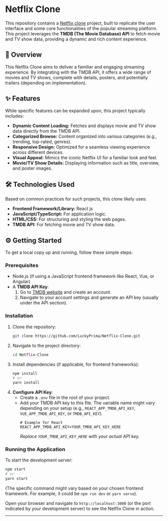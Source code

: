 # Netflix Clone

This repository contains a [Netflix clone](https://netflix.luckyprima.site) project, built to replicate the user interface and some core functionalities of the popular streaming platform. This project leverages the **TMDB (The Movie Database) API** to fetch movie and TV show data, providing a dynamic and rich content experience.

## 🚀 Overview

This Netflix Clone aims to deliver a familiar and engaging streaming experience. By integrating with the TMDB API, it offers a wide range of movies and TV shows, complete with details, posters, and potentially trailers (depending on implementation).

## ✨ Features

While specific features can be expanded upon, this project typically includes:

- **Dynamic Content Loading:** Fetches and displays movie and TV show data directly from the TMDB API.
- **Categorized Browse:** Content organized into various categories (e.g., trending, top-rated, genres).
- **Responsive Design:** Optimized for a seamless viewing experience across different devices.
- **Visual Appeal:** Mimics the iconic Netflix UI for a familiar look and feel.
- **Movie/TV Show Details:** Displaying information such as title, overview, and poster images.

## 🛠️ Technologies Used

Based on common practices for such projects, this clone likely uses:

- **Frontend Framework/Library:** React js
- **JavaScript/TypeScript:** For application logic.
- **HTML/CSS:** For structuring and styling the web pages.
- **TMDB API:** For fetching movie and TV show data.

## ⚙️ Getting Started

To get a local copy up and running, follow these simple steps:

### Prerequisites

- Node.js (if using a JavaScript frontend framework like React, Vue, or Angular)
- A **TMDB API Key**:
  1.  Go to [TMDB website](https://www.themoviedb.org/) and create an account.
  2.  Navigate to your account settings and generate an API key (usually under the API section).

### Installation

1.  Clone the repository:
    ```bash
    git clone https://github.com/LuckyPrima/Netflix-Clone.git
    ```
2.  Navigate to the project directory:
    ```bash
    cd Netflix-Clone
    ```
3.  Install dependencies (if applicable, for frontend frameworks):
    ```bash
    npm install
    # or
    yarn install
    ```
4.  **Configure API Key**:
    - Create a `.env` file in the root of your project.
    - Add your TMDB API key to this file. The variable name might vary depending on your setup (e.g., `REACT_APP_TMDB_API_KEY`, `VUE_APP_TMDB_API_KEY`, or `TMDB_API_KEY`).
      ```
      # Example for React
      REACT_APP_TMDB_API_KEY=YOUR_TMDB_API_KEY_HERE
      ```
      _Replace `YOUR_TMDB_API_KEY_HERE` with your actual API key._

### Running the Application

To start the development server:

```bash
npm start
# or
yarn start
```

(The specific command might vary based on your chosen frontend framework. For example, it could be `npm run dev` or `yarn serve`).

Open your browser and navigate to `http://localhost:3000` (or the port indicated by your development server) to see the Netflix Clone in action.

---
